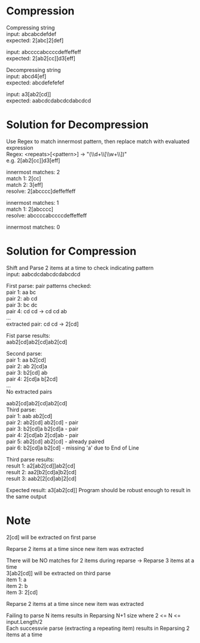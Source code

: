 # Compression
Compressing string  
input: abcabcdefdef  
expected: 2[abc]2[def]  
  
input: abccccabccccdeffeffeff  
expected: 2[ab2[cc]]d3[eff]  
  
Decompressing string  
input: abcd4[ef]  
expected: abcdefefefef  
  
input: a3[ab2[cd]]  
expected: aabcdcdabcdcdabcdcd  
  
# Solution for Decompression
Use Regex to match innermost pattern, then replace match with evaluated expression  
Regex: \<repeats\>[\<pattern\>] -> "(\\\\d+\\\\[\\\\w+\\\\])"  
e.g. 2[ab2[cc]]d3[eff]  
    
  innermost matches: 2  
  match 1: 2[cc]  
  match 2: 3[eff]  
  resolve: 2[abcccc]deffeffeff  
    
  innermost matches: 1  
  match 1: 2[abcccc]  
  resolve: abccccabccccdeffeffeff  
    
  innermost matches: 0  
  
# Solution for Compression
Shift and Parse 2 items at a time to check indicating pattern  
input: aabcdcdabcdcdabcdcd  
  
First parse:
pair patterns checked:  
pair 1: aa bc  
pair 2: ab cd  
pair 3: bc dc  
pair 4: cd cd -> cd cd ab  
...  
extracted pair: cd cd -> 2[cd]  
  
Fist parse results:  
aab2[cd]ab2[cd]ab2[cd]  
  
Second parse:  
pair 1: aa b2[cd]  
pair 2: ab 2[cd]a  
pair 3: b2[cd] ab  
pair 4: 2[cd]a b[2cd]  
...  
No extracted pairs  
  
aab2[cd]ab2[cd]ab2[cd]  
Third parse:  
pair 1: aab ab2[cd]  
pair 2: ab2[cd] ab2[cd]  - pair  
pair 3: b2[cd]a b2[cd]a  - pair  
pair 4: 2[cd]ab 2[cd]ab  - pair  
pair 5: ab2[cd] ab2[cd] - already paired  
pair 6: b2[cd]a b2[cd] - missing 'a' due to End of Line  
  
Third parse results:  
result 1: a2[ab2[cd]]ab2[cd]  
result 2: aa2[b2[cd]a]b2[cd]  
result 3: aab2[2[cd]ab]2[cd]  
  
Expected result: a3[ab2[cd]]
Program should be robust enough to result in the same output  
  
# Note
  
2[cd] will be extracted on first parse  
  
Reparse 2 items at a time  since new item was extracted  
  
There will be NO matches for 2 items during reparse -> Reparse 3 items at a time  
3[ab2[cd]] will be extracted on third parse  
item 1: a  
item 2: b  
item 3: 2[cd]  
  
Reparse 2 items at a time since new item was extracted  
  
Failing to parse N items results in Reparsing N+1 size where 2 <= N <= input.Length/2  
Each successvie parse (extracting a repeating item) results in Reparsing 2 items at a time  
